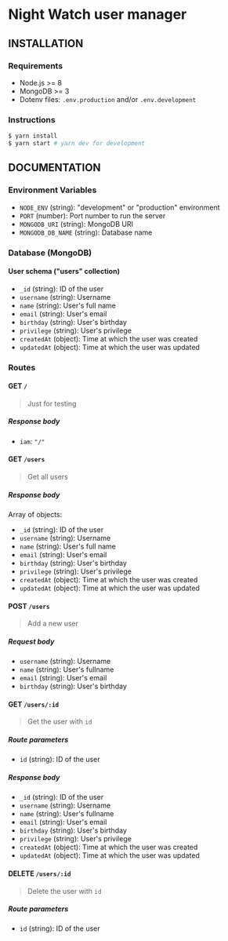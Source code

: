 # Night Watch user manager

## INSTALLATION

### Requirements

- Node.js >= 8
- MongoDB >= 3
- Dotenv files: `.env.production` and/or `.env.development`

### Instructions

```bash
$ yarn install
$ yarn start # yarn dev for development
```

## DOCUMENTATION

### Environment Variables

- `NODE_ENV` (string): "development" or "production" environment
- `PORT` (number): Port number to run the server
- `MONGODB_URI` (string): MongoDB URI
- `MONGODB_DB_NAME` (string): Database name

### Database (MongoDB)

#### User schema ("users" collection)

- `_id` (string): ID of the user
- `username` (string): Username
- `name` (string): User's full name
- `email` (string): User's email
- `birthday` (string): User's birthday
- `privilege` (string): User's privilege
- `createdAt` (object): Time at which the user was created
- `updatedAt` (object): Time at which the user was updated

### Routes

#### GET `/`

> Just for testing

##### Response body

- `iam`: `"/"`

#### GET `/users`

> Get all users

##### Response body

Array of objects:

- `_id` (string): ID of the user
- `username` (string): Username
- `name` (string): User's full name
- `email` (string): User's email
- `birthday` (string): User's birthday
- `privilege` (string): User's privilege
- `createdAt` (object): Time at which the user was created
- `updatedAt` (object): Time at which the user was updated

#### POST `/users`

> Add a new user

##### Request body

- `username` (string): Username
- `name` (string): User's fullname
- `email` (string): User's email
- `birthday` (string): User's birthday

#### GET `/users/:id`

> Get the user with `id`

##### Route parameters

- `id` (string): ID of the user

##### Response body

- `_id` (string): ID of the user
- `username` (string): Username
- `name` (string): User's fullname
- `email` (string): User's email
- `birthday` (string): User's birthday
- `privilege` (string): User's privilege
- `createdAt` (object): Time at which the user was created
- `updatedAt` (object): Time at which the user was updated

#### DELETE `/users/:id`

> Delete the user with `id`

##### Route parameters

- `id` (string): ID of the user
